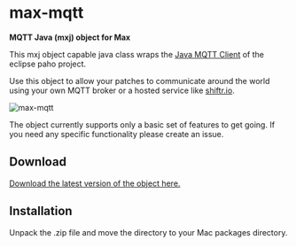 # max-mqtt

**MQTT Java (mxj) object for Max**

This mxj object capable java class wraps the [Java MQTT Client](https://eclipse.org/paho/clients/java/) of the eclipse paho project.

Use this object to allow your patches to communicate around the world using your own MQTT broker or a hosted service like [shiftr.io](https://shiftr.io).

![max-mqtt](http://joel-github-static.s3.amazonaws.com/max-mqtt/max-mqtt3.png)

The object currently supports only a basic set of features to get going. If you need any specific functionality please create an issue.

## Download

[Download the latest version of the object here.](https://github.com/256dpi/max-mqtt/releases)

## Installation

Unpack the .zip file and move the directory to your Mac packages directory.
